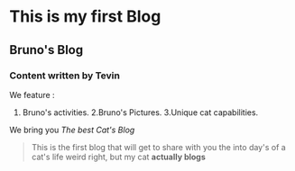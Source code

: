 

# This is my first Blog
## Bruno's Blog
### Content written by Tevin
We feature :

1. Bruno's activities.
2.Bruno's Pictures.
3.Unique cat capabilities.

 We bring you _The best Cat's Blog_
 
 >This is the first blog that will get to share with you the into day's of a cat's life weird right, but my cat **actually blogs**
